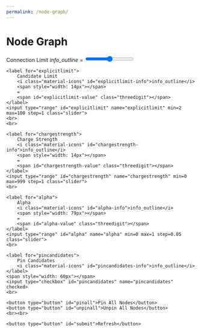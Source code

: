 ```yaml
---
permalink: /node-graph/
---
```


# Node Graph

<form action="" class="legend">
    <label for="connectionlimit">
        Connection Limit 
        <i class="material-icons" id="connectionlimit-info">info_outline</i> 
        <span style="width: 5px"></span> 
        = 
        <span id="connectionlimit-value" class="threedigit"></span>
    </label>
    <input type="range" id="connectionlimit" name="connectionlimit" min=0 max=10 step=1 class="slider">
    <br>

    <label for="explicitlimit">
        Candidate Limit 
        <i class="material-icons" id="explicitlimit-info">info_outline</i>
        <span style="width: 14px"></span> 
        = 
        <span id="explicitlimit-value" class="threedigit"></span>
    </label>
    <input type="range" id="explicitlimit" name="explicitlimit" min=2 max=100 step=1 class="slider">
    <br>
    <br>

    <label for="chargestrength">
        Charge Strength 
        <i class="material-icons" id="chargestrength-info">info_outline</i>
        <span style="width: 14px"></span> 
        = 
        <span id="chargestrength-value" class="threedigit"></span>
    </label>
    <input type="range" id="chargestrength" name="chargestrength" min=0 max=999 step=1 class="slider">
    <br>

    <label for="alpha">
        Alpha 
        <i class="material-icons" id="alpha-info">info_outline</i>
        <span style="width: 79px"></span> 
        = 
        <span id="alpha-value" class="threedigit"></span>
    </label>
    <input type="range" id="alpha" name="alpha" min=0 max=1 step=0.05 class="slider">
    <br>

    <label for="pincandidates">
        Pin Candidates
        <i class="material-icons" id="pincandidates-info">info_outline</i>
    </label>
    <span style="width: 60px"></span> 
    <input type="checkbox" id="pincandidates" name="pincandidates" checked>
    <br>

    <button type="button" id="pinall">Pin All Nodes</button>
    <button type="button" id="unpinall">Unpin All Nodes</button>
    <br><br>

    <button type="button" id="submit">Refresh</button>
</form>

<script type="text/javascript" src="https://d3js.org/d3.v6.min.js"></script>
<link type="text/css" rel="stylesheet" href="./node.css" media="screen" />
<script type="text/javascript" src="./node.js"></script>
<link rel="stylesheet" href="https://fonts.googleapis.com/icon?family=Material+Icons">
